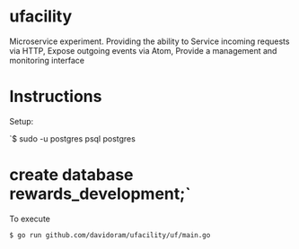 ufacility
=========

Microservice experiment. Providing the ability to Service incoming requests via HTTP, Expose outgoing events via Atom, Provide a management and monitoring interface


Instructions
============

Setup:

`$ sudo -u postgres psql postgres
# create database rewards_development;`

To execute

`$ go run github.com/davidoram/ufacility/uf/main.go`
